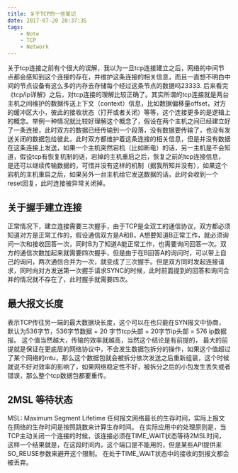 ```yaml
---
title: 关于TCP的一些笔记
date: 2017-07-20 20:37:35
tags: 
	- Note
	- TCP
	- Network
---
```



关于tcp连接之前有个很大的误解，我以为一旦tcp连接建立之后，网络的中间节点都会感知到这个连接的存在，并维护这条连接的相关信息，而且一直想不明白中间的节点设备有这么多的内存去存储每个经过这条节点的数据吗23333.
后来看完《tcp/ip详解》之后，对tcp连接的理解比较正确了。其实所谓的tcp连接就是两台主机之间维护的数据传送上下文（context）信息，比如数据偏移量offset，对方的缓冲区大小，彼此的接收状态（打开或者关闭）等等，这个连接更多的是逻辑上的概念。举例一种情况就比较好理解这个概念了，假设在两个主机之间已经建立好了一条连接，此时双方的数据已经传输到一个段落，没有数据要传输了，也没有发送关闭的数据包给彼此，此时双方都维护着这条连接的相关信息，但是并没有数据在这条连接上发送，如果一个主机突然宕机（比如断电）的话，另一主机是不会知道，假设tcp有恢复机制的话，宕掉的主机重启之后，恢复之前的tcp连接信息，是还可以继续传输数据的，可惜并没有这样的机制（据我所知并没有），如果这个宕机的主机重启之后，如果另外一台主机给它发送数据的话，此时会收到一个reset回复，此时连接被异常关闭掉。

## 关于握手建立连接
正常情况下，建立连接需要三次握手，由于TCP是全双工的通信协议，双方都必须知道对方是正常工作的，假设通信双方是A和B，A想要知道B正常工作，就必须询问一次和接收回答一次，同时B为了知道A能正常工作，也需要询问回答一次。双方的通信次数加起来就需要四次握手，但是由于在B回答A的询问时，可以带上自己的询问，两次通信合并为一次，就变成了三次握手。但是双方同时发起连接请求，同时向对方发送第一次握手请求SYNC的时候，此时前面提到的回答和询问合并的情况就不存在了，此时握手就需要四次。


## 最大报文长度
表示TCP传往另一端的最大数据块长度，这个可以在也只能在SYN报文中协商，默认为536字节，536字节数据 + 20 字节tcp头部 + 20字节ip头部 = 576 ip数据报。
这个值当然越大，传输的效率就越高，当然这个结论是有前提的， 最大的前提就是保证在更底层的网络协议中，不会发生数据包拆分的操作，如果这个值超过了某个网络的mtu，那么这个数据包就会被拆分依次发送之后重新组装，这个时候就说不好对效率的影响了，如果网络稳定性不好，被拆分之后的小包发生丢失或者错误，那么整个tcp数据包都要重传。

## 2MSL 等待状态
MSL: Maximum Segment Lifetime 任何报文网络最长的生存时间，实际上报文在网络的生存时间是按照跳数来计算生存时间。
在实际应用中的处理原则是，当TCP主动关闭一个连接的时候，该连接必须在TIME_WAIT状态等待2MSL时间，这样一个结果就是，在这段时间内，这个端口是不能用的，但是某些API提供来SO_REUSE参数来避开这个限制。
在处于TIME_WAIT状态中的接收的到报文都会被丢弃。


